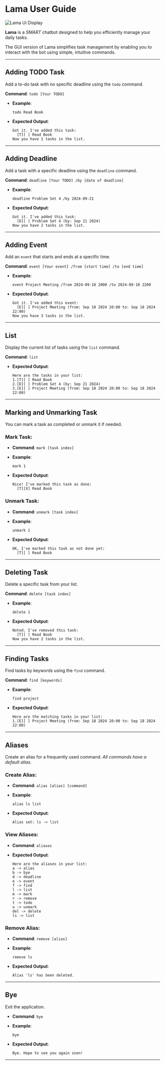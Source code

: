 # Lama User Guide

![Lama Ui Display](Ui.png)

**Lama** is a *SMART* chatbot designed to help you efficiently manage your daily tasks. 

The GUI version of Lama simplifies task management by enabling you to interact with the bot using simple, intuitive commands.

---

## Adding TODO Task

Add a to-do task with no specific deadline using the `todo` command.

**Command**: `todo [Your TODO]`

- **Example**:
  ```
  todo Read Book
  ```

- **Expected Output**:
  ```
  Got it. I've added this task:
    [T][ ] Read Book
  Now you have 1 tasks in the list.
  ```

---

## Adding Deadline

Add a task with a specific deadline using the `deadline` command.

**Command**: `deadline [Your TODO] /by [date of deadline]`

- **Example**:
  ```
  deadline Problem Set 4 /by 2024-09-21
  ```

- **Expected Output**:
  ```
  Got it. I've added this task:
    [D][ ] Problem Set 4 (by: Sep 21 2024)
  Now you have 2 tasks in the list.
  ```

---

## Adding Event

Add an `event` that starts and ends at a specific time.

**Command**: `event [Your event] /from [start time] /to [end time]`

- **Example**:
  ```
  event Project Meeting /from 2024-09-18 2000 /to 2024-09-18 2200
  ```

- **Expected Output**:
  ```
  Got it. I've added this event:
    [E][ ] Project Meeting (from: Sep 18 2024 20:00 to: Sep 18 2024 22:00)
  Now you have 3 tasks in the list.
  ```

---

## List

Display the current list of tasks using the `list` command.

**Command**: `list`

- **Expected Output**:
  ```
  Here are the tasks in your list:
  1.[T][ ] Read Book
  2.[D][ ] Problem Set 4 (by: Sep 21 2024)
  3.[E][ ] Project Meeting (from: Sep 18 2024 20:00 to: Sep 18 2024 22:00)
  ```

---

## Marking and Unmarking Task

You can mark a task as completed or unmark it if needed.

### Mark Task:

- **Command**: `mark [task index]`

- **Example**:
  ```
  mark 1
  ```

- **Expected Output**:
  ```
  Nice! I've marked this task as done:
    [T][X] Read Book
  ```

### Unmark Task:

- **Command**: `unmark [task index]`

- **Example**:
  ```
  unmark 1
  ```

- **Expected Output**:
  ```
  OK, I've marked this task as not done yet:
    [T][ ] Read Book
  ```

---

## Deleting Task

Delete a specific task from your list.

**Command**: `delete [task index]`

- **Example**:
  ```
  delete 1
  ```

- **Expected Output**:
  ```
  Noted. I've removed this task:
    [T][ ] Read Book
  Now you have 2 tasks in the list.
  ```

---

## Finding Tasks

Find tasks by keywords using the `find` command.

**Command**: `find [keywords]`

- **Example**:
  ```
  find project
  ```

- **Expected Output**:
  ```
  Here are the matching tasks in your list:
  1.[E][ ] Project Meeting (from: Sep 18 2024 20:00 to: Sep 18 2024 22:00)
  ```

---

## Aliases
Create an alias for a frequently used command. *All commands have a default alias*.

### Create Alias:

- **Command**: `alias [alias] [command]`

- **Example**:
  ```
  alias ls list
  ```

- **Expected Output**:
  ```
  Alias set: ls -> list
  ```

### View Aliases:

- **Command**: `aliases`

- **Expected Output**:
  ```
  Here are the aliases in your list:
  a -> alias
  b -> bye
  d -> deadline
  e -> event
  f -> find
  l -> list
  m -> mark
  r -> remove
  t -> todo
  u -> unmark
  del -> delete
  ls -> list
  ```

### Remove Alias:

- **Command**: `remove [alias]`

- **Example**:
  ```
  remove ls
  ```

- **Expected Output**:
  ```
  Alias 'ls' has been deleted.
  ```

---

## Bye

Exit the application.

- **Command**: `bye`

- **Example**:
  ```
  bye
  ```

- **Expected Output**:
  ```
  Bye. Hope to see you again soon!
  ```

---
